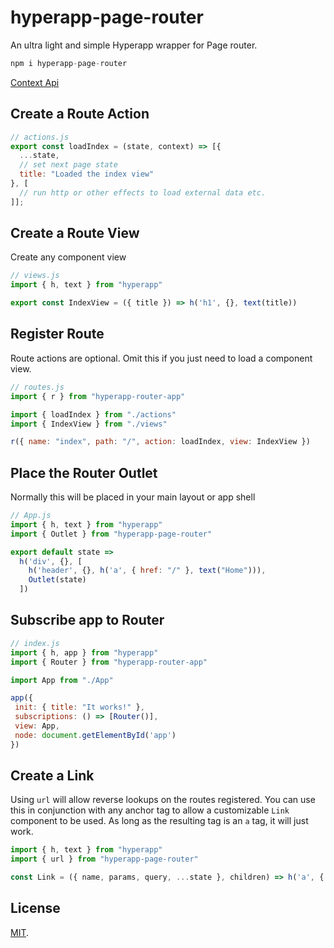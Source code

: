 # hyperapp-page-router

An ultra light and simple Hyperapp wrapper for Page router.

```js
npm i hyperapp-page-router
```

[Context Api](https://visionmedia.github.io/page.js/#context)

## Create a Route Action

```js
// actions.js
export const loadIndex = (state, context) => [{
  ...state,
  // set next page state
  title: "Loaded the index view"
}, [
  // run http or other effects to load external data etc.
]];
```

## Create a Route View

Create any component view

```js
// views.js
import { h, text } from "hyperapp"

export const IndexView = ({ title }) => h('h1', {}, text(title))
```

## Register Route

Route actions are optional. Omit this if you just need to load a component view.

```js
// routes.js
import { r } from "hyperapp-router-app"

import { loadIndex } from "./actions"
import { IndexView } from "./views"

r({ name: "index", path: "/", action: loadIndex, view: IndexView })
```

## Place the Router Outlet

Normally this will be placed in your main layout or app shell

```js
// App.js
import { h, text } from "hyperapp"
import { Outlet } from "hyperapp-page-router"

export default state =>
  h('div', {}, [
    h('header', {}, h('a', { href: "/" }, text("Home"))),
    Outlet(state)
  ])
```

## Subscribe app to Router

```js
// index.js
import { h, app } from "hyperapp"
import { Router } from "hyperapp-router-app"

import App from "./App"

app({
 init: { title: "It works!" },
 subscriptions: () => [Router()],
 view: App,
 node: document.getElementById('app')
})
```

## Create a Link

Using `url` will allow reverse lookups on the routes registered. You can use this in conjunction with any anchor tag to allow a customizable `Link` component to be used. As long as the resulting tag is an `a` tag, it will just work.

```js
import { h, text } from "hyperapp"
import { url } from "hyperapp-page-router"

const Link = ({ name, params, query, ...state }, children) => h('a', { href: url({ name, params, query }), ...state }, children)
```

## License

[MIT](LICENSE).
